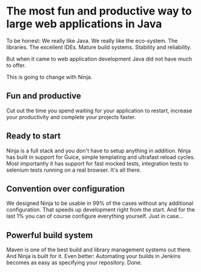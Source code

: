 The most fun and productive way to large web applications in Java
=================================================================

To be honest: We really like Java. We really like the eco-system. The libraries. The 
excellent IDEs. Mature build systems. Stability and reliability.


But when it came to web application development Java did not have much to offer.


This is going to change with Ninja.



Fun and productive
------------------
Cut out the time you spend waiting for your application to restart, 
increase your productivity and complete your projects faster.





Ready to start
--------------
Ninja is a full stack and you don't have to setup anything in addition. Ninja has
built in support for Guice, simple templating and ultrafast reload cycles.
Most importantly it has support for fast mocked tests, integration tests to selenium
tests running on a real browser. It's all there.





Convention over configuration
-----------------------------
We designed Ninja to be 
usable in 99% of the cases without any additional configuration. 
That speeds up development right from the start. And for the last 1% you can of 
course configure everything yourself. Just in case...





Powerful build system
---------------------
Maven is one of the best build and library management systems out there. 
And Ninja is built for it. Even better: Automating your builds in 
Jenkins becomes as easy as specifying your repository. Done.

